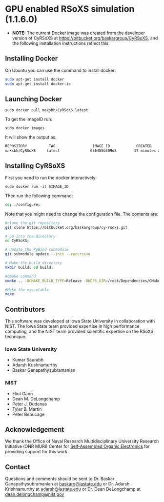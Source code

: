 # GPU enabled RSoXS simulation (1.1.6.0)

* **NOTE:** The current Docker image was created from the developer version of CyRSoXS at <https://bitbucket.org/baskargroup/CyRSoXS>, and the following installation instructions reflect this.

## Installing Docker

On Ubuntu you can use the command to install docker:

```bash
sudo apt-get install docker
sudo apt-get install docker.io
```

## Launching Docker

`sudo docker pull maksbh/CyRSoXS:latest`

To get the imageID run:

`sudo docker images`

It will show the output as:

```bash
REPOSITORY          TAG                 IMAGE ID            CREATED             SIZE
maksbh/CyRSoXS     latest              655455b309d5        17 minutes ago      4.77GB
```

## Installing CyRSoXS

First you need to run the docker interactively:

`sudo docker run -it $IMAGE_ID`

Then run the following command:

```bash
cd; ./configure;
```

Note that you might need to change the configuration file. The contents are:

```bash
#clone the git repository
git clone https://bitbucket.org/baskargroup/cy-rsoxs.git

# Go into the directory
cd CyRSoXS;

# Update the PyBind submodule
git submodule update --init --recursive

# Make the build directory
mkdir build; cd build;

#Cmake command
cmake .. -DCMAKE_BUILD_TYPE=Release -DHDF5_DIR=/root/Dependencies/CMake-hdf5-1.10.5/build/_CPack_Packages/Linux/TGZ/HDF5-1.10.5-Linux/HDF_Group/HDF5/1.10.5/share/cmake/hdf5 -DDLEVEL2=Yes -DNUM_MATERIAL=4

#Make the executable
make
```

## Contributors

This software was developed at Iowa State University in collaboration with NIST. The Iowa State team provided expertise in high performance computing, and the NIST team provided scientific expertise on the RSoXS technique.

### Iowa State University

* Kumar Saurabh
* Adarsh Krishnamurthy
* Baskar Ganapathysubramanian

### NIST

* Eliot Gann
* Dean M. DeLongchamp
* Peter J. Dudenas
* Tyler B. Martin
* Peter Beaucage

## Acknowledgement

We thank the Office of Naval Research Multidisciplinary University Research Initiative (ONR MURI) Center for [Self-Assembled Organic Electronics](http://www.mri.psu.edu/mri/facilities-and-centers/soe) for providing support for this work.

## Contact

Questions and comments should be sent to Dr. Baskar Ganapathysubramanian at [baskarg@iastate.edu](mailto:baskarg@iastate.edu) or Dr.  Adarsh Krishnamurthy at [adarsh@iastate.edu](mailto:adarsh@iastate.edu) or Dr. Dean DeLongchamp at [dean.delongchamp@nist.gov](mailto:dean.delongchamp@nist.gov)
